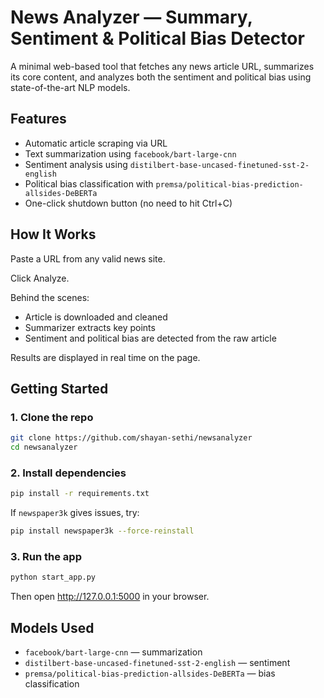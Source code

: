 # News Analyzer — Summary, Sentiment & Political Bias Detector
A minimal web-based tool that fetches any news article URL, summarizes its core content, and analyzes both the sentiment and political bias using state-of-the-art NLP models.

## Features
- Automatic article scraping via URL
- Text summarization using `facebook/bart-large-cnn`
- Sentiment analysis using `distilbert-base-uncased-finetuned-sst-2-english`
- Political bias classification with `premsa/political-bias-prediction-allsides-DeBERTa`
- One-click shutdown button (no need to hit Ctrl+C)

## How It Works

Paste a URL from any valid news site.

Click Analyze.

Behind the scenes:
- Article is downloaded and cleaned
- Summarizer extracts key points
- Sentiment and political bias are detected from the raw article

Results are displayed in real time on the page.

## Getting Started

### 1. Clone the repo
```bash
git clone https://github.com/shayan-sethi/newsanalyzer
cd newsanalyzer
```

### 2. Install dependencies
```bash
pip install -r requirements.txt
```

If `newspaper3k` gives issues, try:
```bash
pip install newspaper3k --force-reinstall
```

### 3. Run the app
```bash
python start_app.py
```

Then open http://127.0.0.1:5000 in your browser.

## Models Used
- `facebook/bart-large-cnn` — summarization
- `distilbert-base-uncased-finetuned-sst-2-english` — sentiment
- `premsa/political-bias-prediction-allsides-DeBERTa` — bias classification

